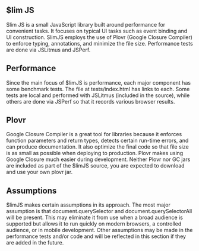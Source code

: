 <h2>$lim JS</h2>

<p>Slim JS is a small JavaScript library built around performance for convenient tasks.  It focuses on typical UI tasks such as event binding and UI construction.  SlimJS employs the use of Plovr (Google Closure Compiler) to enforce typing, annotations, and minimize the file size.  Performance tests are done via JSLitmus and JSPerf.</p>

<h2>Performance</h2>

<p>Since the main focus of $limJS is performance, each major component has some benchmark tests.  The file at tests/index.html has links to each. Some tests are local and performed with JSLitmus (included in the source), while others are done via JSPerf so that it records various browser results.</p>

<h2>Plovr</h2>

<p>Google Closure Compiler is a great tool for libraries because it enforces function parameters and return types, detects certain run-time errors, and can produce documentation.  It also optimize the final code so that file size is as small as possible when deploying to production.  Plovr makes using Google Closure much easier during development.  Neither Plovr nor GC jars are included as part of the $limJS source, you are expected to download and use your own plovr jar.</p>

<h2>Assumptions</h2>

<p>$limJS makes certain assumptions in its approach.  The most major assumption is that document.querySelector and document.querySelectorAll will be present.  This may eliminate it from use when a broad audience is supported but allows it to run quickly on modern browsers, a controlled audience, or in mobile development.  Other assumptions may be made in the performance tests and/or code and will be reflected in this section if they are added in the future.</p>
